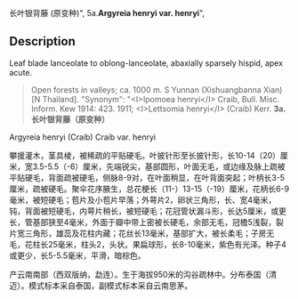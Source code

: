 长叶银背藤 (原变种)",
5a.**Argyreia henryi var. henryi**",

## Description
Leaf blade lanceolate to oblong-lanceolate, abaxially sparsely hispid, apex acute.

> Open forests in valleys; ca. 1000 m. S Yunnan (Xishuangbanna Xian) [N Thailand].
  "Synonym": "&lt;I&gt;Ipomoea henryi&lt;/I&gt; Craib, Bull. Misc. Inform. Kew 1914: 423. 1911; &lt;I&gt;Lettsomia henryi&lt;/I&gt; (Craib) Kerr.
**3a.长叶银背藤（原变种）**

Argyreia henryi (Craib) Craib var. henryi

攀援灌木，茎具棱，被稀疏的平贴硬毛。叶披针形至长披针形，长10-14（20）厘米，宽3.5-5.5（-6）厘米，先端锐尖，基部圆形，叶面无毛，或边缘及脉上疏被平贴硬毛，背面疏被硬毛，侧脉8-9对，在叶面稍显，在叶背面突起；叶柄长3-5厘米，疏被硬毛。聚伞花序腋生，总花梗长（11-）13-15（-19）厘米，花柄长6-9毫米，被短硬毛；苞片及小苞片早落；外萼片2，卵状三角形，长、宽4毫米，钝，背面被短硬毛，内萼片稍长，被短硬毛；花冠管状漏斗形，长达5厘米，或更长，管基部狭至4毫米，外面于瓣中带上密被长硬毛，余部无毛，冠檐5浅裂，裂片宽三角形，雄蕊及花柱内藏；花丝长13毫米，基部扩大，被长柔毛；子房无毛，花柱长25毫米，柱头2，头状。果扁球形，长8-10毫米，紫色有光泽。种子4或更少，长5-5.5毫米，平滑，暗棕色。

产云南南部（西双版纳，勐连）。生于海拔950米的沟谷疏林中。分布泰国（清迈）。模式标本采自泰国，副模式标本采自云南思茅。
